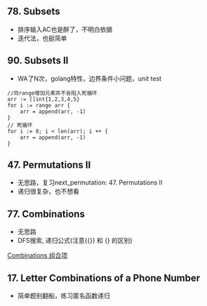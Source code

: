 ## 78. Subsets

*  排序输入AC也是醉了，不明白依据
*  迭代法，也挺简单

## 90. Subsets II

*  WA了N次，golang特性，边界条件小问题，unit test
```golang
//向range增加元素并不会陷入死循环
arr := []int{1,2,3,4,5}
for i := range arr {
    arr = append(arr, -1)
}
// 死循环
for i := 0; i < len(arr); i ++ {
    arr = append(arr, -1)
}
```

## 47. Permutations II

*  无思路，复习next_permutation: 47. Permutations II
*  递归很复杂，也不想看

## 77. Combinations

*  无思路
*  DFS搜索, 递归公式(注意{{}} 和 {} 的区别)

[Combinations 组合项](http://www.cnblogs.com/grandyang/p/4332522.html)

## 17. Letter Combinations of a Phone Number

*  简单题别翻船，练习匿名函数递归 